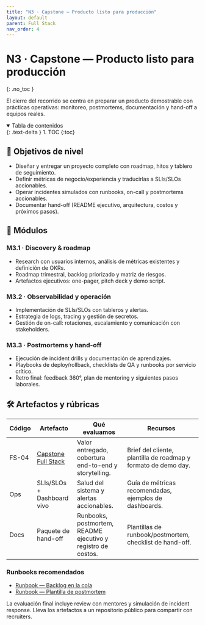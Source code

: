 ```yaml
---
title: "N3 · Capstone — Producto listo para producción"
layout: default
parent: Full Stack
nav_order: 4
---
```


# N3 · Capstone — Producto listo para producción
{: .no_toc }

El cierre del recorrido se centra en preparar un producto demostrable con prácticas operativas: monitoreo, postmortems, documentación y hand-off a equipos reales.

<details open markdown="block">
  <summary>Tabla de contenidos</summary>
  {: .text-delta }
1. TOC
{:toc}
</details>

## 🎯 Objetivos de nivel

- Diseñar y entregar un proyecto completo con roadmap, hitos y tablero de seguimiento.
- Definir métricas de negocio/experiencia y traducirlas a SLIs/SLOs accionables.
- Operar incidentes simulados con runbooks, on-call y postmortems accionables.
- Documentar hand-off (README ejecutivo, arquitectura, costos y próximos pasos).

## 🧭 Módulos

### M3.1 · Discovery & roadmap
- Research con usuarios internos, análisis de métricas existentes y definición de OKRs.
- Roadmap trimestral, backlog priorizado y matriz de riesgos.
- Artefactos ejecutivos: one-pager, pitch deck y demo script.

### M3.2 · Observabilidad y operación
- Implementación de SLIs/SLOs con tableros y alertas.
- Estrategia de logs, tracing y gestión de secretos.
- Gestión de on-call: rotaciones, escalamiento y comunicación con stakeholders.

### M3.3 · Postmortems y hand-off
- Ejecución de incident drills y documentación de aprendizajes.
- Playbooks de deploy/rollback, checklists de QA y runbooks por servicio crítico.
- Retro final: feedback 360°, plan de mentoring y siguientes pasos laborales.

## 🛠️ Artefactos y rúbricas

| Código | Artefacto | Qué evaluamos | Recursos |
| --- | --- | --- | --- |
| FS-04 | [Capstone Full Stack](/legacy/assignments-fullstack/fs-04-capstone/) | Valor entregado, cobertura end-to-end y storytelling. | Brief del cliente, plantilla de roadmap y formato de demo day. |
| Ops | SLIs/SLOs + Dashboard vivo | Salud del sistema y alertas accionables. | Guía de métricas recomendadas, ejemplos de dashboards. |
| Docs | Paquete de hand-off | Runbooks, postmortem, README ejecutivo y registro de costos. | Plantillas de runbook/postmortem, checklist de hand-off. |

### Runbooks recomendados
- [Runbook — Backlog en la cola](/saas-devops-course/templates/runbooks/queue-backlog/)
- [Runbook — Plantilla de postmortem](/saas-devops-course/templates/runbooks/postmortem-template/)

La evaluación final incluye review con mentores y simulación de incident response. Lleva los artefactos a un repositorio público para compartir con recruiters.
